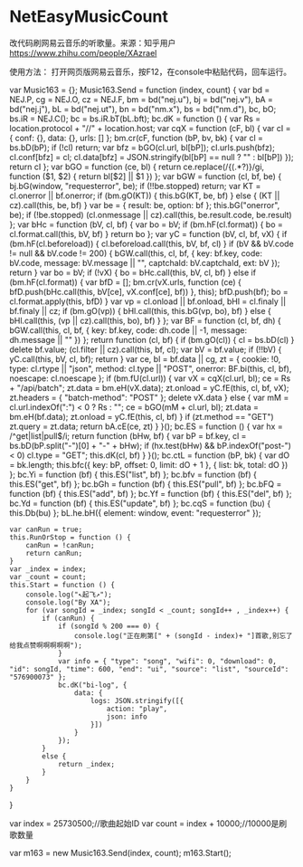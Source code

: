 # NetEasyMusicCount
改代码刷网易云音乐的听歌量。来源：知乎用户  https://www.zhihu.com/people/XAzrael

使用方法：
打开网页版网易云音乐，按F12，在console中粘贴代码，回车运行。


var Music163 = {};
Music163.Send = function (index, count) {
    var bd = NEJ.P,
        cg = NEJ.O,
        cz = NEJ.F,
        bm = bd("nej.u"),
        bj = bd("nej.v"),
        bA = bd("nej.j"),
        bL = bd("nej.ut"),
        bn = bd("nm.x"),
        bs = bd("nm.d"),
        bc,
        bO;
    bs.iR = NEJ.C();
    bc = bs.iR.bT(bL.bft);
    bc.dK = function () {
        var Rs = location.protocol + "//" + location.host;
        var cqX = function (cF, bl) {
            var cI = { conf: {}, data: {}, urls: [] };
            bm.cr(cF,
                function (bP, bv, bk) {
                    var cl = bs.bD(bP);
                    if (!cl) return;
                    var bfz = bGO(cl.url, bl[bP]);
                    cI.urls.push(bfz);
                    cI.conf[bfz] = cl;
                    cI.data[bfz] = JSON.stringify(bl[bP] == null ? "" : bl[bP])
                });
            return cI
        };
        var bGO = function (ce, bl) { return ce.replace(/\{(.*?)\}/gi, function ($1, $2) { return bl[$2] || $1 }) };
        var bGW = function (cl, bf, be) {
            bj.bG(window, "requesterror", be);
            if (!!be.stopped) return;
            var KT = cl.onerror || bf.onerror;
            if (bm.gO(KT)) {
                this.bG(KT, be, bf)
            } else {
                (KT || cz).call(this, be, bf)
            }
            var be = { result: be, option: bf };
            this.bG("onerror", be);
            if (!be.stopped) (cl.onmessage || cz).call(this, be.result.code, be.result)
        };
        var bHc = function (bV, cl, bf) {
            var bo = bV;
            if (bm.hF(cl.format)) {
                bo = cl.format.call(this, bV, bf)
            }
            return bo
        };
        var yC = function (bV, cl, bf, vX) {
            if (bm.hF(cl.beforeload)) {
                cl.beforeload.call(this, bV, bf, cl)
            }
            if (bV && bV.code != null && bV.code != 200) {
                bGW.call(this,
                    cl,
                    bf,
                    { key: bf.key, code: bV.code, message: bV.message || "", captchaId: bV.captchaId, ext: bV });
                return
            }
            var bo = bV;
            if (!vX) {
                bo = bHc.call(this, bV, cl, bf)
            } else if (bm.hF(cl.format)) {
                var bfD = [];
                bm.cr(vX.urls, function (ce) { bfD.push(bHc.call(this, bV[ce], vX.conf[ce], bf)) }, this);
                bfD.push(bf);
                bo = cl.format.apply(this, bfD)
            }
            var vp = cl.onload || bf.onload, bHl = cl.finaly || bf.finaly || cz;
            if (bm.gO(vp)) {
                bHl.call(this, this.bG(vp, bo), bf)
            } else {
                bHl.call(this, (vp || cz).call(this, bo), bf)
            }
        };
        var BF = function (cl, bf, dh) {
            bGW.call(this, cl, bf, { key: bf.key, code: dh.code || -1, message: dh.message || "" })
        };
        return function (cl, bf) {
            if (bm.gO(cl)) {
                cl = bs.bD(cl)
            }
            delete bf.value;
            (cl.filter || cz).call(this, bf, cl);
            var bV = bf.value;
            if (!!bV) {
                yC.call(this, bV, cl, bf);
                return
            }
            var ce,
                bl = bf.data || cg,
                zt = {
                    cookie: !0,
                    type: cl.rtype || "json",
                    method: cl.type || "POST",
                    onerror: BF.bi(this, cl, bf),
                    noescape: cl.noescape
                };
            if (bm.fU(cl.url)) {
                var vX = cqX(cl.url, bl);
                ce = Rs + "/api/batch";
                zt.data = bm.eH(vX.data);
                zt.onload = yC.fE(this, cl, bf, vX);
                zt.headers = { "batch-method": "POST" };
                delete vX.data
            } else {
                var mM = cl.url.indexOf(":") < 0 ? Rs : "";
                ce = bGO(mM + cl.url, bl);
                zt.data = bm.eH(bf.data);
                zt.onload = yC.fE(this, cl, bf)
            }
            if (zt.method == "GET") zt.query = zt.data;
            return bA.cE(ce, zt)
        }
    }();
    bc.ES = function () {
        var hx = /^get|list|pull$/i;
        return function (bHw, bf) {
            var bP = bf.key, cl = bs.bD(bP.split("-")[0] + "-" + bHw);
            if (hx.test(bHw) && bP.indexOf("post-") < 0) cl.type = "GET";
            this.dK(cl, bf)
        }
    }();
    bc.ctL = function (bP, bk) {
        var dO = bk.length;
        this.bfc({ key: bP, offset: 0, limit: dO + 1 }, { list: bk, total: dO })
    };
    bc.Yi = function (bf) { this.ES("list", bf) };
    bc.bfv = function (bf) { this.ES("get", bf) };
    bc.bGh = function (bf) { this.ES("pull", bf) };
    bc.bFQ = function (bf) { this.ES("add", bf) };
    bc.Yf = function (bf) { this.ES("del", bf) };
    bc.Yd = function (bf) { this.ES("update", bf) };
    bc.cqS = function (bu) { this.Db(bu) };
    bL.he.bH({ element: window, event: "requesterror" });

    var canRun = true;
    this.RunOrStop = function () {
        canRun = !canRun;
        return canRun;
    }
    var _index = index;
    var _count = count;
    this.Start = function () {
        console.log("↖起飞↗");
        console.log("By XA");
        for (var songId = _index; songId < _count; songId++ , _index++) {
            if (canRun) {
                if (songId % 200 === 0) {
                    console.log("正在刷第[" + (songId - index)+ "]首歌,别忘了给我点赞啊啊啊啊啊");
                }
                var info = { "type": "song", "wifi": 0, "download": 0, "id": songId, "time": 600, "end": "ui", "source": "list", "sourceId": "576900073" };
                bc.dK("bi-log", {
                    data: {
                        logs: JSON.stringify([{
                            action: "play",
                            json: info
                        }])
                    }
                });
            }
            else {
                return _index;
            }
        }
    }
}


var index = 25730500;//歌曲起始ID
var count = index + 10000;//10000是刷歌数量

var m163 = new Music163.Send(index, count);
m163.Start();
